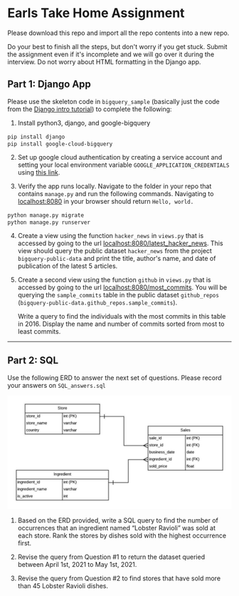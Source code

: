 # Earls Take Home Assignment

Please download this repo and import all the repo contents into a new repo.

Do your best to finish all the steps, but don't worry if you get stuck. Submit the assignment even if it's incomplete and we will go over it during the interview. Do not worry about HTML formatting in the Django app. 

## Part 1: Django App

Please use the skeleton code in `bigquery_sample` (basically just the code from the [Django intro tutorial](https://docs.djangoproject.com/en/3.2/intro/tutorial01/)) to complete the following:

1. Install python3, django, and google-bigquery
```
pip install django
pip install google-cloud-bigquery
```
2. Set up google cloud authentication by creating a service account and setting your local environment variable `GOOGLE_APPLICATION_CREDENTIALS` using [this link](https://cloud.google.com/bigquery/docs/quickstarts/quickstart-client-libraries#bigquery-simple-app-build-service-python).

3. Verify the app runs locally. Navigate to the folder in your repo that contains `manage.py` and run the following commands. Navigating to [localhost:8080](localhost:8080) in your browser should return `Hello, world.`
```
python manage.py migrate
python manage.py runserver
```

4. Create a view using the function `hacker_news` in `views.py` that is accessed by going to the url [localhost:8080/latest_hacker_news](localhost:8080/latest_hacker_news). This view should query the public dataset `hacker_news` from the project `bigquery-public-data` and print the title, author's name, and date of publication of the latest 5 articles. 
   
5. Create a second view using the function `github` in `views.py` that is accessed by going to the url [localhost:8080/most_commits](localhost:8080/most_commits). You will be querying the `sample_commits` table in the public dataset `github_repos` (`bigquery-public-data.github_repos.sample_commits`). 

    Write a query to find the individuals with the most commits in this table in 2016. Display the name and number of commits sorted from most to least commits.
    

___

## Part 2: SQL 

Use the following ERD to answer the next set of questions. Please record your answers on `SQL_answers.sql`

![Sales ERD](Sales_ERD.jpeg)

1. Based on the ERD provided, write a SQL query to find the number of occurrences that an ingredient named “Lobster Ravioli” was sold at each store. Rank the stores by dishes sold with the highest occurrence first.


2. Revise the query from Question #1 to return the dataset queried between April 1st, 2021 to May 1st, 2021.


3. Revise the query from Question #2 to find stores that have sold more than 45 Lobster Ravioli dishes.
